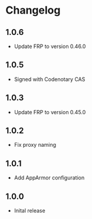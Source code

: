 # Changelog

## 1.0.6

- Update FRP to version 0.46.0

## 1.0.5

- Signed with Codenotary CAS

## 1.0.3

- Update FRP to version 0.45.0

## 1.0.2

- Fix proxy naming

## 1.0.1

- Add AppArmor configuration

## 1.0.0

- Inital release
